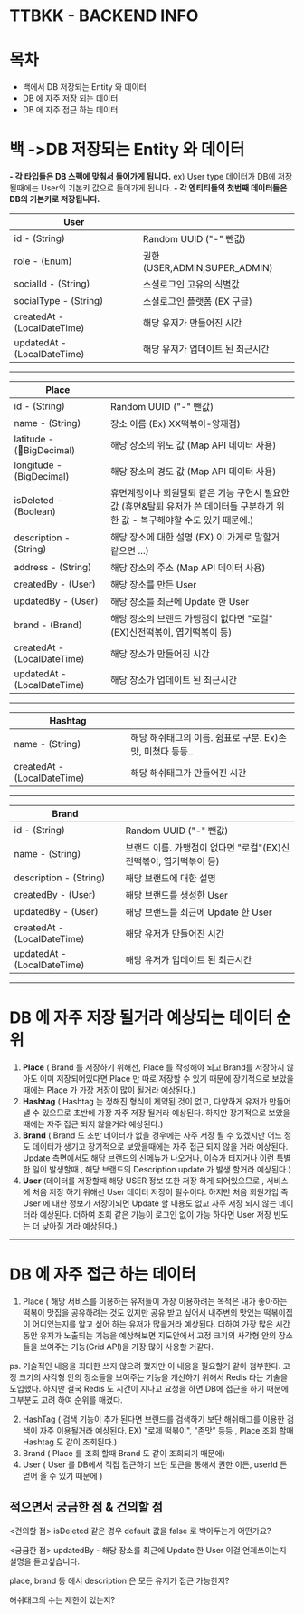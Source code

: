 # TTBKK - BACKEND INFO 

# 목차
- 백에서 DB 저장되는 Entity 와 데이터  
- DB 에 자주 저장 되는 데이터    
- DB 에 자주 접근 하는 데이터  


# 백 ->DB 저장되는 Entity 와 데이터   
  
**- 각 타입들은 DB 스펙에 맞춰서 들어가게 됩니다.**
ex) User type 데이터가 DB에 저장 될때에는 User의 기본키 값으로 들어가게 됩니다.
**- 각 엔티티들의 첫번째 데이터들은 DB의 기본키로 저장됩니다.**

| User |  |
|--|--|
|id - (String)| Random UUID ("-" 뺀값) |
|role - (Enum)| 권한 (USER,ADMIN,SUPER_ADMIN) |
|socialId - (String)|소셜로그인 고유의 식별값|
|socialType - (String)|소셜로그인 플랫폼 (EX 구글)|
|createdAt - (LocalDateTime)|해당 유저가 만들어진 시간|
|updatedAt - (LocalDateTime)|해당 유저가 업데이트 된 최근시간|
---

| Place |  |
|--|--|
|id - (String)| Random UUID ("-" 뺀값) |
|name - (String)|장소 이름 (Ex) XX떡볶이-양재점)|
|latitude - (BigDecimal)|해당 장소의 위도 값 (Map API 데이터 사용)|
|longitude - (BigDecimal)|해당 장소의 경도 값 (Map API 데이터 사용)|
|isDeleted - (Boolean)|휴면계정이나 회원탈퇴 같은 기능 구현시 필요한 값 (휴면&탈퇴 유저가 쓴 데이터들 구분하기 위한 값 - 복구해야할 수도 있기 때문에.)|
|description - (String)|해당 장소에 대한 설명 (EX) 이 가게로 말할거 같으면 ...)|
|address - (String)|해당 장소의 주소 (Map API 데이터 사용)|
|createdBy - (User)|해당 장소를 만든 User|
|updatedBy - (User)|해당 장소를 최근에 Update 한 User|
|brand - (Brand)|해당 장소의 브랜드 가맹점이 없다면 "로컬"(EX)신전떡볶이, 엽기떡볶이 등)|
|createdAt - (LocalDateTime)|해당 장소가 만들어진 시간|
|updatedAt - (LocalDateTime)|해당 장소가 업데이트 된 최근시간|
 ___
| Hashtag |  |
|--|--|
|name - (String)| 해당 해쉬태그의 이름. 쉼표로 구분. Ex)존맛, 미쳤다 등등..|
|createdAt - (LocalDateTime)|해당 해쉬태그가 만들어진 시간|
---
| Brand |  |
|--|--|
|id - (String)| Random UUID ("-" 뺀값) |
|name - (String)| 브랜드 이름. 가맹점이 없다면 "로컬"(EX)신전떡볶이, 엽기떡볶이 등)  |
|description - (String)|해당 브랜드에 대한 설명|
|createdBy - (User)|해당 브랜드를 생성한 User|
|updatedBy - (User)|해당 브랜드를 최근에 Update 한 User|
|createdAt - (LocalDateTime)|해당 유저가 만들어진 시간|
|updatedAt - (LocalDateTime)|해당 유저가 업데이트 된 최근시간|
---
  
# DB 에 자주 저장 될거라 예상되는 데이터 순위  
1. **Place** ( Brand 를 저장하기 위해선, Place 를 작성해야 되고 Brand를 저장하지 않아도 이미 저장되어있다면 Place 만 따로 저장할 수 있기 때문에 장기적으로 보았을때에는 Place 가 가장 저장이 많이 될거라 예상된다.)
2. **Hashtag** ( Hashtag 는 정해진 형식이 제약된 것이 없고, 다양하게 유저가 만들어낼 수 있으므로 초반에 가장 자주 저장 될거라 예상된다. 하지만 장기적으로 보았을때에는 자주 접근 되지 않을거라 예상된다.)
3. **Brand** ( Brand 도 초반 데이터가 없을 경우에는 자주 저장 될 수 있겠지만 어느 정도 데이터가 생기고 장기적으로 보았을때에는 자주 접근 되지 않을 거라 예상된다. Update 측면에서도 해당 브랜드의 신메뉴가 나오거나, 이슈가 터지거나 이런 특별한 일이 발생할때 , 해당 브랜드의 Description update 가 발생 할거라 예상된다.)
4. **User** (데이터를 저장할때 해당 USER 정보 또한 저장 하게 되어있으므로 , 서비스에 처음 저장 하기 위해선 User 데이터 저장이 필수이다. 하지만 처음 회원가입 즉 User 에 대한 정보가 저장이되면 Update 할 내용도 없고 자주 저장 되지 않는 데이터라 예상된다. 더하여 조회 같은 기능이 로그인 없이 가능 하다면 User 저장 빈도는 더 낮아질 거라 예상된다.)  
  
___
# DB 에 자주 접근 하는 데이터  

1. Place ( 해당 서비스를 이용하는 유저들이 가장 이용하려는 목적은 내가 좋아하는 떡볶이 맛집을 공유하려는 것도 있지만 공유 받고 싶어서 내주변의 맛있는 떡볶이집이 어디있는지를 알고 싶어 하는 유저가 많을거라 예상된다. 더하여 가장 많은 시간동안 유저가 노출되는 기능을 예상해보면 지도안에서 고정 크기의 사각형 안의 장소들을 보여주는 기능(Grid API)을 가장 많이 사용할 거같다. 

ps. 기술적인 내용을 최대한 쓰지 않으려 했지만 이 내용을 필요할거 같아 첨부한다. 고정 크기의 사각형 안의 장소들을 보여주는 기능을 개선하기 위해서 Redis 라는 기술을 도입했다. 하지만 결국 Redis 도 시간이 지나고 요청을 하면 DB에 접근을 하기 때문에 그부분도 고려 하여 순위를 매겼다.

2. HashTag ( 검색 기능이 추가 된다면 브랜드를 검색하기 보단 해쉬태그를 이용한 검색이 자주 이용될거라 예상된다. EX) "로제 떡볶이", "존맛" 등등 , Place 조회 할때 Hashtag 도 같이 조회된다.)
3. Brand ( Place 를 조회 할때 Brand 도 같이 조회되기 때문에)
4. User ( User 를 DB에서 직접 접근하기 보단 토큰을 통해서 권한 이든, userId 든 얻어 올 수 있기 때문에 )

## 적으면서 궁금한 점 & 건의할 점 

<건의할 점>
isDeleted 같은 경우 default 값을 false 로 박아두는게 어떤가요?

<궁금한 점>
updatedBy - 해당 장소를 최근에 Update 한 User 이걸 언제쓰이는지 설명을 듣고싶습니다.

place, brand 등 에서 description 은 모든 유저가 접근 가능한지? 

해쉬태그의 수는 제한이 있는지?
